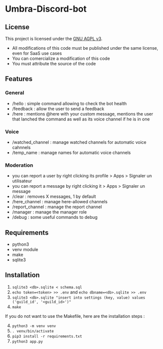 # Umbra-Discord-bot

## License
This project is licensed under the [GNU AGPL v3](LICENSE).
- All modifications of this code must be published under the same license, even for SaaS use cases
- You can comercialize a modification of this code
- You must attribute the source of the code

## Features

### General

- /hello : simple command allowing to check the bot health
- /feedback : allow the user to send a feedback
- /here : mentions @here with your custom message, mentions the user that lanched the command as well as its voice channel if he is in one

### Voice

- /watched_channel : manage watched channels for automatic voice cahnnels
- /temp_name : manage names for automatic voice channels

### Moderation

- you can report a user by right clicking its profile > Apps > Signaler un utilisateur
- you can report a message by right clicking it > Apps > Signaler un message
- /clear : removes X messages, 1 by default
- /here_channel : manage here-allowed channels
- /report_channel : manage the report channel
- /manager : manage the manager role
- /debug : some useful commands to debug

## Requirements

- python3
- venv module
- make
- sqlite3

## Installation

1. `sqlite3 <db>.sqlite < schema.sql`
2. `echo token=<token> >> .env` and `echo dbname=<db>.sqlite >> .env`
3. `sqlite3 <db>.sqlite "insert into settings (key, value) values ('guild_id', '<guild_id>')"`
4. `make`

If you do not want to use the Makefile, here are the installation steps :

4. `python3 -m venv venv`
5. `. venv/bin/activate`
6. `pip3 install -r requirements.txt`
7. `python3 app.py`